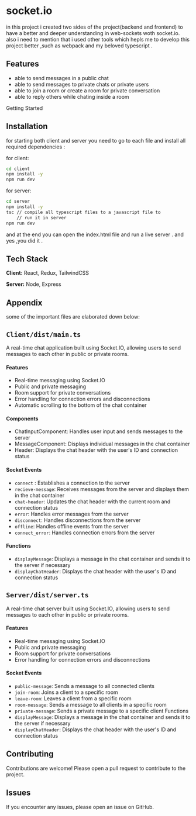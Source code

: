 # socket.io
in this project i created two sides of the project(backend and frontend) to have a better and deeper understanding in web-sockets woth socket.io. also i need to mention that i used other tools which hepls me to develop this project better ,such as webpack and my beloved typescript .


## Features
- able to send messages in a public chat 
- able to send messages to private chats or private users
- able to join a room or create a room for private conversation
- able to reply others while chating inside a room 

Getting Started

## Installation 
for starting both client and server you need to go to each file and install all required dependencies :

for client:
```bash
cd client
npm install -y
npm run dev
```

for server:
```bash
cd server
npm install -y
tsc // compile all typescript files to a javascript file to
    // run it in server
npm run dev
```

and at the end you can open the index.html file and run a live server .
and yes ,you did it .




## Tech Stack

**Client:** React, Redux, TailwindCSS

**Server:** Node, Express


## Appendix

some of the important files are elaborated down below:

## `Client/dist/main.ts`  
A real-time chat application built using Socket.IO, allowing users to send messages to each other in public or private rooms.

#### Features
- Real-time messaging using Socket.IO
- Public and private messaging
- Room support for private conversations
- Error handling for connection errors and disconnections
- Automatic scrolling to the bottom of the chat container 
#### Components
- ChatInputComponent: Handles user input and sends messages to the server
- MessageComponent: Displays individual messages in the chat container
- Header: Displays the chat header with the user's ID and connection status
#### Socket Events
- `connect` : Establishes a connection to the server
- `recieve-message`: Receives messages from the server and displays them in the chat container
- `chat-header`: Updates the chat header with the current room and connection status
- `error`: Handles error messages from the server
- `disconnect`: Handles disconnections from the server
- `offline`: Handles offline events from the server
- `connect_error`: Handles connection errors from the server
#### Functions
- `displayMessage`: Displays a message in the chat container and sends it to the server if necessary
- `displayChatHeader`: Displays the chat header with the user's ID and connection status
 
## `Server/dist/server.ts`

A real-time chat server built using Socket.IO, allowing users to send messages to each other in public or private rooms.

#### Features
- Real-time messaging using Socket.IO
- Public and private messaging
- Room support for private conversations
- Error handling for connection errors and disconnections

#### Socket Events
- `public-message`: Sends a message to all connected clients
- `join-room`: Joins a client to a specific room
- `leave-room`: Leaves a client from a specific room
- `room-message`: Sends a message to all clients in a specific room
- `private-message`: Sends a private message to a specific client
Functions
- `displayMessage`: Displays a message in the chat container and sends it to the server if necessary
- `displayChatHeader`: Displays the chat header with the user's ID and connection status

## Contributing 
 
Contributions are welcome! Please open a pull request to contribute to the project.

## Issues
If you encounter any issues, please open an issue on GitHub.

